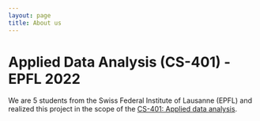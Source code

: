 ```yaml
---
layout: page
title: About us
---
```


# Applied Data Analysis (CS-401) - EPFL 2022

We are 5 students from the Swiss Federal Institute of Lausanne (EPFL) and realized this project in the scope of the [CS-401: Applied data analysis](https://epfl-ada.github.io/teaching/fall2023/cs401/). 
